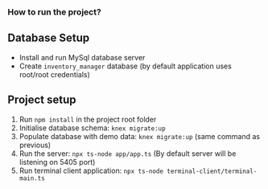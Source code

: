### How to run the project?

## Database Setup
- Install and run MySql database server
- Create `inventory_manager` database (by default application uses root/root credentials)

## Project setup
1. Run `npm install` in the project root folder
2. Initialise database schema: `knex migrate:up`
3. Populate database with demo data: `knex migrate:up` (same command as previous)
3. Run the server: `npx ts-node app/app.ts` (By default server will be listening on 5405 port)
4. Run terminal client application: `npx ts-node terminal-client/terminal-main.ts`





